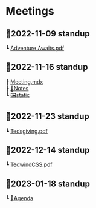 # Meetings

## 📁2022-11-09 standup

┗ [Adventure Awaits.pdf](../../meetings/2022-11-09%20standup/Adventure%20Awaits.pdf)

## 📁2022-11-16 standup

┠ [Meeting.mdx](<2022-11-16 standup/meeting.mdx>)\
┠ [📝Notes](<2022-11-16 standup/Notes.md>)\
┗ [🖼static](../../meetings/2022-11-16%20standup/static/)

## 📁2022-11-23 standup

┗ [Tedsgiving.pdf](../../meetings/2022-11-23%20standup/Tedsgiving.pdf)

## 📁2022-12-14 standup

┗ [TedwindCSS.pdf](../../meetings/2022-12-14%20standup/TedwindCSS.pdf)

## 📁2023-01-18 standup

┗ [📝Agenda](<2023-01-18 standup/Agenda.md>)
